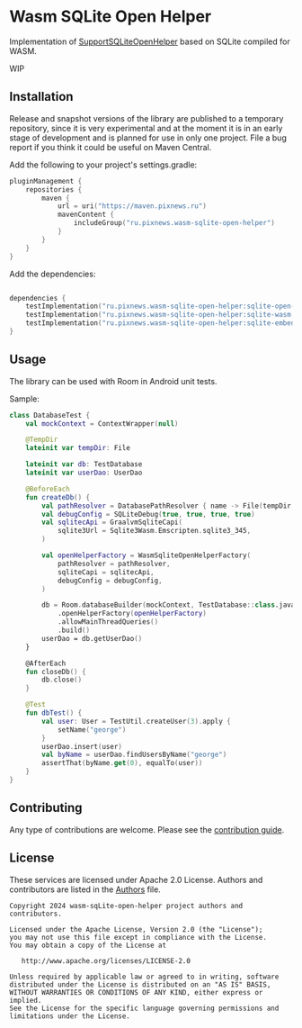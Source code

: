 # Wasm SQLite Open Helper

Implementation of [SupportSQLiteOpenHelper] based on SQLite compiled for WASM.

WIP

## Installation

Release and snapshot versions of the library are published to a temporary repository, since it is very experimental
and at the moment it is in an early stage of development and is planned for use in only one project.
File a bug report if you think it could be useful on Maven Central.

Add the following to your project's settings.gradle:

```kotlin
pluginManagement {
    repositories {
        maven {
            url = uri("https://maven.pixnews.ru")
            mavenContent {
                includeGroup("ru.pixnews.wasm-sqlite-open-helper")
            }
        }
    }
}
```

Add the dependencies:

```kotlin

dependencies {
    testImplementation("ru.pixnews.wasm-sqlite-open-helper:sqlite-open-helper:0.1-alpha02-SNAPSHOT")
    testImplementation("ru.pixnews.wasm-sqlite-open-helper:sqlite-wasm:0.1-alpha02-SNAPSHOT")
    testImplementation("ru.pixnews.wasm-sqlite-open-helper:sqlite-embedder-graalvm:0.1-alpha02-SNAPSHOT")
}
```

## Usage

The library can be used with Room in Android unit tests.

Sample:

```kotlin
class DatabaseTest {
    val mockContext = ContextWrapper(null)

    @TempDir
    lateinit var tempDir: File

    lateinit var db: TestDatabase
    lateinit var userDao: UserDao

    @BeforeEach
    fun createDb() {
        val pathResolver = DatabasePathResolver { name -> File(tempDir, name) }
        val debugConfig = SQLiteDebug(true, true, true, true)
        val sqlitecApi = GraalvmSqliteCapi(
            sqlite3Url = Sqlite3Wasm.Emscripten.sqlite3_345,
        )

        val openHelperFactory = WasmSqliteOpenHelperFactory(
            pathResolver = pathResolver,
            sqliteCapi = sqlitecApi,
            debugConfig = debugConfig,
        )

        db = Room.databaseBuilder(mockContext, TestDatabase::class.java, "test")
            .openHelperFactory(openHelperFactory)
            .allowMainThreadQueries()
            .build()
        userDao = db.getUserDao()
    }

    @AfterEach
    fun closeDb() {
        db.close()
    }

    @Test
    fun dbTest() {
        val user: User = TestUtil.createUser(3).apply {
            setName("george")
        }
        userDao.insert(user)
        val byName = userDao.findUsersByName("george")
        assertThat(byName.get(0), equalTo(user))
    }
}
```


[SupportSQLiteOpenHelper]: https://developer.android.com/reference/androidx/sqlite/db/SupportSQLiteOpenHelper

## Contributing

Any type of contributions are welcome. Please see the [contribution guide](CONTRIBUTING.md).

## License

These services are licensed under Apache 2.0 License. Authors and contributors are listed in the
[Authors](AUTHORS) file.

```
Copyright 2024 wasm-sqLite-open-helper project authors and contributors.

Licensed under the Apache License, Version 2.0 (the "License");
you may not use this file except in compliance with the License.
You may obtain a copy of the License at

   http://www.apache.org/licenses/LICENSE-2.0

Unless required by applicable law or agreed to in writing, software
distributed under the License is distributed on an "AS IS" BASIS,
WITHOUT WARRANTIES OR CONDITIONS OF ANY KIND, either express or implied.
See the License for the specific language governing permissions and
limitations under the License.
```
